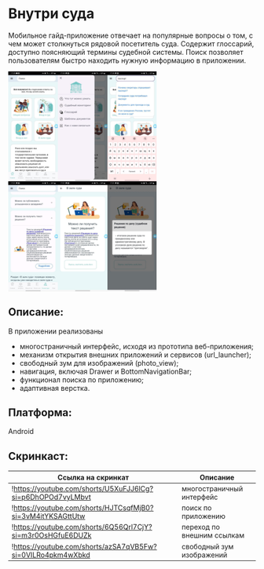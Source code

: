 # Внутри суда
Мобильное гайд-приложение отвечает на популярные вопросы о том, с чем может столкнуться рядовой посетитель суда. Содержит глоссарий, доступно поясняющий термины судебной системы. Поиск позволяет пользователям быстро находить нужную информацию в приложении. 

<div style="display: flex;">
    <img src="images/1.jpg" style="width: 20%;" />
    <img src="images/2.jpg" style="width: 20%;" />
    <img src="images/3.jpg" style="width: 20%;" />
</div>

<div style="display: flex;">
    <img src="images/4.jpg" style="width: 20%;" />
    <img src="images/5.jpg" style="width: 20%;" />
    <img src="images/6.jpg" style="width: 20%;" />
</div>


## Описание:
В приложении реализованы
- многостраничный интерфейс, исходя из прототипа веб-приложения;
- механизм открытия внешних приложений и сервисов (url_launcher);
- свободный зум для изображений (photo_view);
- навигация, включая Drawer и BottomNavigationBar;
- функционал поиска по приложению;
- адаптивная верстка.

## Платформа:

Android

## Скринкаст:

Ссылка на скринкат | Описание
--- | ---
!https://youtube.com/shorts/U5XuFJJ6lCg?si=p6DhOPOd7vyLMbvt | многостраничный интерфейс
!https://youtube.com/shorts/HJTCsqfMjB0?si=3vM4itYKSAGttUtw | поиск по приложению
!https://youtube.com/shorts/6Q56Qrl7CjY?si=m3r0OsHGfuE6DUZk | переход по внешним ссылкам
!https://youtube.com/shorts/azSA7qVB5Fw?si=0VILRo4pkm4wXbkd | свободный зум изображений 
